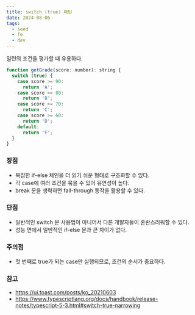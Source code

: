 ```yaml
---
title: switch (true) 패턴
date: 2024-08-06
tags:
  - seed
  - fe
  - dev
---
```


일련의 조건을 평가할 때 유용하다.

```js
function getGrade(score: number): string {
  switch (true) {
    case score >= 90:
      return 'A';
    case score >= 80:
      return 'B';
    case score >= 70:
      return 'C';
    case score >= 60:
      return 'D';
    default:
      return 'F';
  }
}
```

### 장점

- 복잡한 if-else 체인을 더 읽기 쉬운 형태로 구조화할 수 있다.
- 각 case에 여러 조건을 묶을 수 있어 유연성이 높다.
- break 문을 생략하면 fall-through 동작을 활용할 수 있다.

### 단점

- 일반적인 switch 문 사용법이 아니어서 다른 개발자들이 혼란스러워할 수 있다.
- 성능 면에서 일반적인 if-else 문과 큰 차이가 없다.

### 주의점

- 첫 번째로 true가 되는 case만 실행되므로, 조건의 순서가 중요하다.

### 참고

- https://ui.toast.com/posts/ko_20210603
- https://www.typescriptlang.org/docs/handbook/release-notes/typescript-5-3.html#switch-true-narrowing
